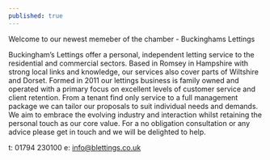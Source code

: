 ```yaml
---
published: true
---
```

Welcome to our newest memeber of the chamber - Buckinghams Lettings

Buckingham’s Lettings offer a personal, independent letting service to the residential and commercial sectors. Based in Romsey in Hampshire with strong local links and knowledge, our services also cover parts of Wiltshire and Dorset.  Formed in 2011 our lettings business is family owned and operated with a primary focus on excellent levels of customer service and client retention. From a tenant find only service to a full management package we can tailor our proposals to suit individual needs and demands. We aim to embrace the evolving industry and interaction whilst retaining the personal touch as our core value.
For a no obligation consultation or any advice please get in touch and we will be delighted to help.

t: 01794 230100		e: info@blettings.co.uk
